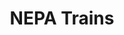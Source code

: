 ---
title: NEPA Trains
order: 10
link: "https://nepatrains.org"
link_enabled: true
description: "A large database filled with historical locations and train-watching information."
image: nepa-trains.png
---